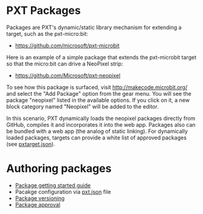 # PXT Packages

Packages are PXT's dynamic/static library mechanism for extending a target, such as the pxt-micro:bit:

* https://github.com/microsoft/pxt-microbit

Here is an example of a simple package that extends the pxt-microbit target so that the micro:bit can drive a NeoPixel strip:

* https://github.com/Microsoft/pxt-neopixel

To see how this package is surfaced, visit http://makecode.microbit.org/ and select the "Add Package" option from the gear menu. You will see the package "neopixel" listed in the available options. If you click on it, a new block category named "Neopixel" will be added to the editor.

In this scenario, PXT dynamically loads the neopixel packages directly from GitHub, compiles it and incorporates it into the web app. Packages also can be bundled with a web app (the analog of static linking). For dynamically loaded packages, targets can provide a white list of approved packages (see [pxtarget.json](/targets/pxtarget)).

# Authoring packages

* [Package getting started guide](/packages/getting-started)
* Pacakge configuration via [pxt.json](/packages/pxtJson) file
* [Package versioning](/packages/versioning)
* [Package approval](/packages/approval)